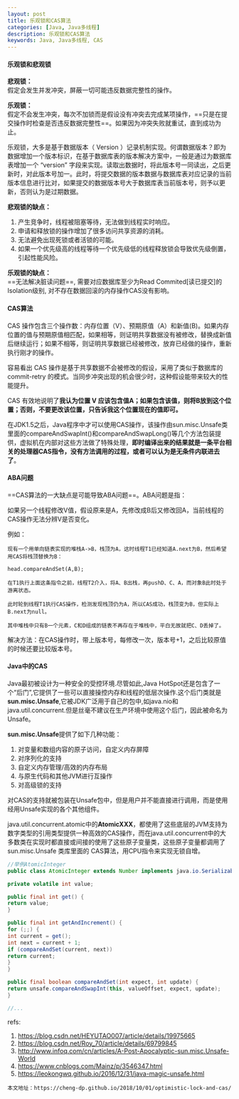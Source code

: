 ```yaml
---
layout: post
title: 乐观锁和CAS算法
categories: [Java, Java多线程]
description: 乐观锁和CAS算法
keywords: Java, Java多线程, CAS
---
```


#### 乐观锁和悲观锁

**悲观锁：**  
假定会发生并发冲突，屏蔽一切可能违反数据完整性的操作。

**乐观锁：**  
假定不会发生冲突，每次不加锁而是假设没有冲突去完成某项操作，==只是在提交操作时检查是否违反数据完整性==。如果因为冲突失败就重试，直到成功为止。

乐观锁，大多是基于数据版本（ Version ）记录机制实现。何谓数据版本？即为数据增加一个版本标识，在基于数据库表的版本解决方案中，一般是通过为数据库表增加一个 “version” 字段来实现。读取出数据时，将此版本号一同读出，之后更新时，对此版本号加一。此时，将提交数据的版本数据与数据库表对应记录的当前版本信息进行比对，如果提交的数据版本号大于数据库表当前版本号，则予以更新，否则认为是过期数据。


**悲观锁的缺点：**
1. 产生竞争时，线程被阻塞等待，无法做到线程实时响应。 
2. 申请和释放锁的操作增加了很多访问共享资源的消耗。
3. 无法避免出现死锁或者活锁的可能。
4. 如果一个优先级高的线程等待一个优先级低的线程释放锁会导致优先级倒置，引起性能风险。

**乐观锁的缺点：**  
==无法解决脏读问题==, 需要对应数据库至少为Read Commited[读已提交]的Isolation级别, 对不存在数据回滚的内存操作CAS没有影响。

#### CAS算法

CAS 操作包含三个操作数：内存位置（V）、预期原值（A）和新值(B)。如果内存位置的值与预期原值相匹配，如果相等，则证明共享数据没有被修改，替换成新值后继续运行；如果不相等，则证明共享数据已经被修改，放弃已经做的操作，重新执行刚才的操作。

容易看出 CAS 操作是基于共享数据不会被修改的假设，采用了类似于数据库的 commit-retry 的模式。当同步冲突出现的机会很少时，这种假设能带来较大的性能提升。

CAS 有效地说明了**我认为位置 V 应该包含值A；如果包含该值，则将B放到这个位置；否则，不要更改该位置，只告诉我这个位置现在的值即可。**

在JDK1.5之后，Java程序中才可以使用CAS操作，该操作由sun.misc.Unsafe类里面的compareAndSwapInt()和compareAndSwapLong()等几个方法包装提供，虚拟机在内部对这些方法做了特殊处理，**即时编译出来的结果就是一条平台相关的处理器CAS指令，没有方法调用的过程，或者可以认为是无条件内联进去了**。


#### ABA问题
==CAS算法的一大缺点是可能导致ABA问题==。ABA问题是指：

如果另一个线程修改V值，假设原来是A，先修改成B后又修改回A，当前线程的CAS操作无法分辨V是否变化。

例如：
```
现有一个用单向链表实现的堆栈A->B，栈顶为A，这时线程T1已经知道A.next为B，然后希望用CAS将栈顶替换为B：

head.compareAndSet(A,B);

在T1执行上面这条指令之前，线程T2介入，将A、B出栈，再pushD、C、A，而对象B此时处于游离状态。

此时轮到线程T1执行CAS操作，检测发现栈顶仍为A，所以CAS成功，栈顶变为B，但实际上B.next为null。

其中堆栈中只有B一个元素，C和D组成的链表不再存在于堆栈中，平白无故就把C、D丢掉了。
```

解决方法：在CAS操作时，带上版本号，每修改一次，版本号+1，之后比较原值的时候还要比较版本号。

#### Java中的CAS
Java最初被设计为一种安全的受控环境.尽管如此,Java HotSpot还是包含了一个“后门”,它提供了一些可以直接操控内存和线程的低层次操作.这个后门类就是**sun.misc.Unsafe**,它被JDK广泛用于自己的包中,如java.nio和java.util.concurrent.但是丝毫不建议在生产环境中使用这个后门，因此被命名为Unsafe。  

**sun.misc.Unsafe**提供了如下几种功能：
1. 对变量和数组内容的原子访问，自定义内存屏障
2. 对序列化的支持
3. 自定义内存管理/高效的内存布局
4. 与原生代码和其他JVM进行互操作
5. 对高级锁的支持

对CAS的支持就被包装在Unsafe包中，但是用户并不能直接进行调用，而是使用经用Unsafe实现的各个其他组件。

java.util.concurrent.atomic中的**AtomicXXX**，都使用了这些底层的JVM支持为数字类型的引用类型提供一种高效的CAS操作，而在java.util.concurrent中的大多数类在实现时都直接或间接的使用了这些原子变量类，这些原子变量都调用了 sun.misc.Unsafe 类库里面的 CAS算法，用CPU指令来实现无锁自增。

```java
//举例AtomicInteger
public class AtomicInteger extends Number implements java.io.Serializable {

private volatile int value;

public final int get() {
return value;
}

public final int getAndIncrement() {
for (;;) {
int current = get();
int next = current + 1;
if (compareAndSet(current, next))
return current;
}
}

public final boolean compareAndSet(int expect, int update) {
return unsafe.compareAndSwapInt(this, valueOffset, expect, update);
}

//...
```



refs:
1. https://blog.csdn.net/HEYUTAO007/article/details/19975665
2. https://blog.csdn.net/Roy_70/article/details/69799845
3. http://www.infoq.com/cn/articles/A-Post-Apocalyptic-sun.misc.Unsafe-World
4. https://www.cnblogs.com/Mainz/p/3546347.html
5. https://leokongwq.github.io/2016/12/31/java-magic-unsafe.html
 
```
本文地址：https://cheng-dp.github.io/2018/10/01/optimistic-lock-and-cas/
```
 
